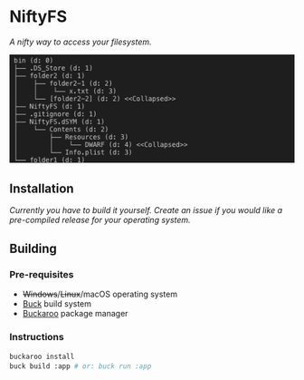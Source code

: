 # NiftyFS

_A nifty way to access your filesystem._

![TUI directory tree](docs/images/tui-tree.png)


## Installation

_Currently you have to build it yourself. Create an issue if you would like a pre-compiled release for your operating system._


## Building
### Pre-requisites

- ~~Windows~~/~~Linux~~/macOS operating system
- [Buck](https://buck.build/) build system
- [Buckaroo](https://buckaroo.pm/) package manager

### Instructions
```bash
buckaroo install
buck build :app # or: buck run :app
```
